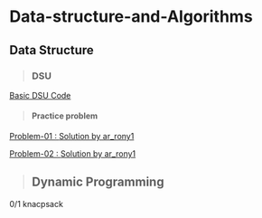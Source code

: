# Data-structure-and-Algorithms

## Data Structure
>### DSU

[Basic DSU Code](https://github.com/A-R-Rony/Data-structure/blob/main/DSU%20-%20basic)
>#### Practice problem 
[Problem-01 : ](https://codeforces.com/contest/25/problem/D) [Solution by ar_rony1](https://codeforces.com/contest/25/submission/172538064)

[Problem-02 : ](https://www.spoj.com/problems/FRNDCIRC/) [Solution by ar_rony1](https://ideone.com/lX3fRf)
>## Dynamic Programming
0/1 knacpsack 


